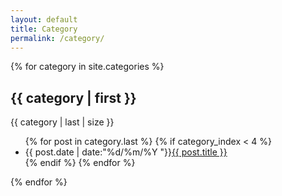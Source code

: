 ```yaml
---
layout: default
title: Category
permalink: /category/
---
```


{% for category in site.categories %}
<h2>{{ category | first }}</h2>
<span>{{ category | last | size }}</span>
<ul class="arc-list">
	{% for post in category.last %}
		{% if category_index < 4 %}
			<li>{{ post.date | date:"%d/%m/%Y "}}<a href="{{ post.url }}">{{ post.title }}</a></li>
		{% endif %}
	{% endfor %}
</ul>
{% endfor %}
